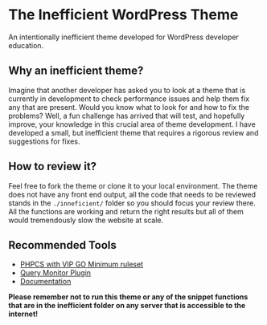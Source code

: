 # The Inefficient WordPress Theme
An intentionally inefficient theme developed for WordPress developer education.

## Why an inefficient theme?

Imagine that another developer has asked you to look at a theme that is currently in development to check performance issues and help them fix any that are present. Would you know what to look for and how to fix the problems? Well, a fun challenge has arrived that will test, and hopefully improve, your knowledge in this crucial area of theme development. I have developed a small, but inefficient theme that requires a rigorous review and suggestions for fixes.

## How to review it?

Feel free to fork the theme or clone it to your local environment. The theme does not have any front end output, all the code that needs to be reviewed stands in the `./inneficient/` folder so you should focus your review there. All the functions are working and return the right results but all of them would tremendously slow the website at scale.


## Recommended Tools

- [PHPCS with VIP GO Minimum ruleset](https://wpvip.com/documentation/how-to-install-php-code-sniffer-for-wordpress-com-vip/)
- [Query Monitor Plugin](https://wordpress.org/plugins/query-monitor/)
- [Documentation](https://wpvip.com/documentation/)


**Please remember not to run this theme or any of the snippet functions that are in the inefficient folder on any server that is accessible to the internet!**
